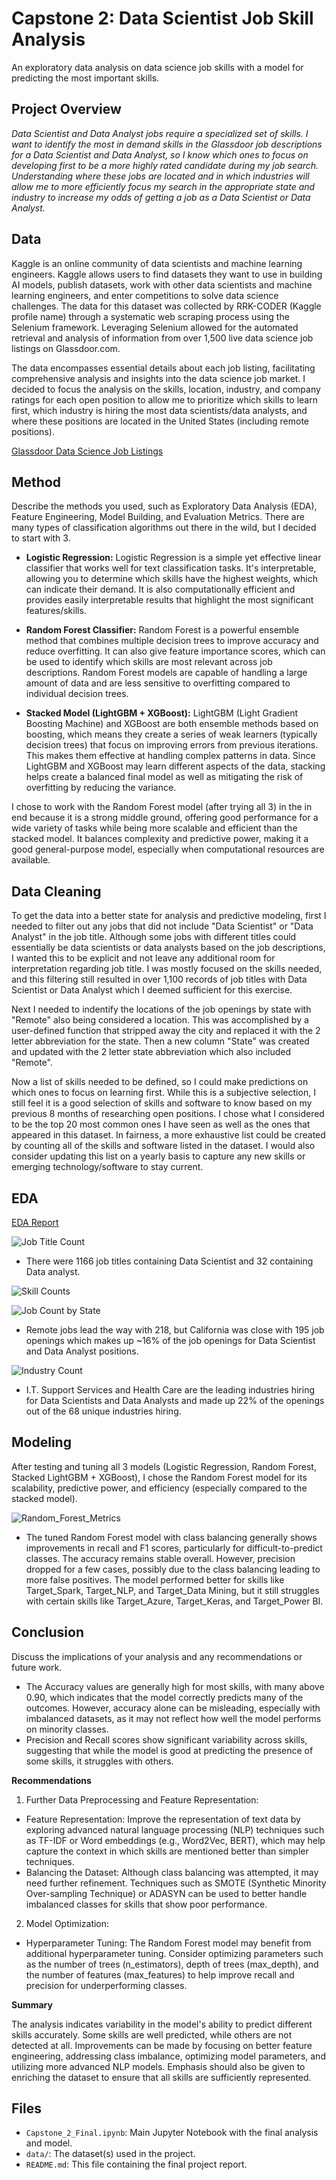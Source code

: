 # Capstone 2: Data Scientist Job Skill Analysis
An exploratory data analysis on data science job skills with a model for predicting the most important skills.

## Project Overview
_Data Scientist and Data Analyst jobs require a specialized set of skills. I want to identify the most in demand skills in the Glassdoor job descriptions for a Data Scientist and Data Analyst, so I know which ones  to focus on developing first to be a more highly rated candidate during my job search. Understanding where these jobs are located and in which industries will allow me to more efficiently focus my search in the appropriate state and industry to increase my odds of getting a job as a Data Scientist or Data Analyst._

## Data
Kaggle is an online community of data scientists and machine learning engineers. Kaggle allows users to find datasets they want to use in building AI models, publish datasets, work with other data scientists and machine learning engineers, and enter competitions to solve data science challenges. The data for this dataset was collected by RRK-CODER (Kaggle profile name) through a systematic web scraping process using the Selenium framework. Leveraging Selenium allowed for the automated retrieval and analysis of information from over 1,500 live data science job listings on Glassdoor.com. 

The data encompasses essential details about each job listing, facilitating comprehensive analysis and insights into the data science job market. I decided to focus the analysis on the skills, location, industry, and company ratings for each open position to allow me to prioritize which skills to learn first, which industry is hiring the most data scientists/data analysts, and where these positions are located in the United States (including remote positions).

[Glassdoor Data Science Job Listings](https://www.kaggle.com/datasets/rrkcoder/glassdoor-data-science-job-listings/data)

## Method
Describe the methods you used, such as Exploratory Data Analysis (EDA), Feature Engineering, Model Building, and Evaluation Metrics.
There are many types of classification algorithms out there in the wild, but I decided to start with 3.

 - **Logistic Regression:**  Logistic Regression is a simple yet effective linear classifier that works well for text classification tasks. It's interpretable, allowing you to determine which skills have the highest weights, 					which can indicate their demand. It is also computationally efficient and provides easily interpretable results that highlight the most significant features/skills.
       
 - **Random Forest Classifier:**  Random Forest is a powerful ensemble method that combines multiple decision trees to improve accuracy and reduce overfitting. It can also give feature importance scores, which can be used         to identify which skills are most relevant across job descriptions. Random Forest models are capable of handling a large amount of data and are less sensitive to overfitting compared to individual decision trees.
  
 - **Stacked Model (LightGBM + XGBoost):**  LightGBM (Light Gradient Boosting Machine) and XGBoost are both ensemble methods based on boosting, which means they create a series of weak learners (typically decision trees)          that focus on improving errors from previous iterations. This makes them effective at handling complex patterns in data. Since LightGBM and XGBoost may learn different aspects of the data, stacking helps create a             balanced final model as well as mitigating the risk of overfitting by reducing the variance.

I chose to work with the Random Forest model (after trying all 3) in the in end because it is a strong middle ground, offering good performance for a wide variety of tasks while being more scalable and efficient than the stacked model. It balances complexity and predictive power, making it a good general-purpose model, especially when computational resources are available.

## Data Cleaning
To get the data into a better state for analysis and predictive modeling, first I needed to filter out any jobs that did not include "Data Scientist" or "Data Analyst" in the job title. Although some jobs with different titles could essentially be data scientists or data analysts based on the job descriptions, I wanted this to be explicit and not leave any additional room for interpretation regarding job title. I was mostly focused on the skills needed, and this filtering still resulted in over 1,100 records of job titles with Data Scientist or Data Analyst which I deemed sufficient for this exercise. 

Next I needed to indentify the locations of the job openings by state with "Remote" also being considered a location. This was accomplished by a user-defined function that stripped away the city and replaced it with the 2 letter abbreviation for the state. Then a new column "State" was created and updated with the 2 letter state abbreviation which also included "Remote".

Now a list of skills needed to be defined, so I could make predictions on which ones to focus on learning first. While this is a subjective selection, I still feel it is a good selection of skills and software to know based on my previous 8 months of researching open positions. I chose what I considered to be the top 20 most common ones I have seen as well as the ones that appeared in this dataset. In fairness, a more exhaustive list could be created by counting all of the skills and software listed in the dataset. I would also consider updating this list on a yearly basis to capture any new skills or emerging technology/software to stay current.

## EDA
[EDA Report](https://nbviewer.org/github.com/jwharmeriv/Data_Science_Job_Skills/blob/main/Capstone%202/Capstone_2_Final.ipynb)

![Job Title Count](https://github.com/jwharmeriv/Data_Science_Job_Skills/blob/main/Capstone%202/Images/Job%20Title%20Count.png)

- There were 1166 job titles containing Data Scientist and 32 containing Data analyst.

![Skill Counts](https://github.com/jwharmeriv/Data_Science_Job_Skills/blob/main/Capstone%202/Images/Skill%20Counts.png)


![Job Count by State](https://github.com/jwharmeriv/Data_Science_Job_Skills/blob/main/Capstone%202/Images/Job%20Counts%20by%20State.png)

- Remote jobs lead the way with 218, but California was close with 195 job openings which makes up ~16% of the job openings for Data Scientist and Data Analyst positions.

![Industry Count](https://github.com/jwharmeriv/Data_Science_Job_Skills/blob/main/Capstone%202/Images/Industry%20Hiring%20Counts.png)

- I.T. Support Services and Health Care are the leading industries hiring for Data Scientists and Data Analysts and made up 22% of the openings out of the 68 unique industries hiring. 

## Modeling
After testing and tuning all 3 models (Logistic Regression, Random Forest, Stacked LightGBM + XGBoost), I chose the Random Forest model for its scalability, predictive power, and efficiency (especially compared to the stacked model).

![Random_Forest_Metrics](https://github.com/jwharmeriv/Data_Science_Job_Skills/blob/main/Capstone%202/Images/Random_Forest_Metrics.png)

- The tuned Random Forest model with class balancing generally shows improvements in recall and F1 scores, particularly for difficult-to-predict classes. The accuracy remains stable overall. However, precision dropped for a few cases, possibly due to the class balancing leading to more false positives. The model performed better for skills like Target_Spark, Target_NLP, and Target_Data Mining, but it still struggles with certain skills like Target_Azure, Target_Keras, and Target_Power BI.

## Conclusion
Discuss the implications of your analysis and any recommendations or future work.

- The Accuracy values are generally high for most skills, with many above 0.90, which indicates that the model correctly predicts many of the outcomes. However, accuracy alone can be misleading, especially with imbalanced datasets, as it may not reflect how well the model performs on minority classes.
- Precision and Recall scores show significant variability across skills, suggesting that while the model is good at predicting the presence of some skills, it struggles with others.

**Recommendations**
1. Further Data Preprocessing and Feature Representation:
 - Feature Representation: Improve the representation of text data by exploring advanced natural language processing (NLP) techniques such as TF-IDF or Word embeddings (e.g., Word2Vec, BERT), which may help capture the context in which skills are mentioned better than simpler techniques.
 - Balancing the Dataset: Although class balancing was attempted, it may need further refinement. Techniques such as SMOTE (Synthetic Minority Over-sampling Technique) or ADASYN can be used to better handle imbalanced classes for skills that show poor performance.

2. Model Optimization:
 - Hyperparameter Tuning: The Random Forest model may benefit from additional hyperparameter tuning. Consider optimizing parameters such as the number of trees (n_estimators), depth of trees (max_depth), and the number of features (max_features) to help improve recall and precision for underperforming classes.

**Summary**

The analysis indicates variability in the model's ability to predict different skills accurately. Some skills are well predicted, while others are not detected at all. Improvements can be made by focusing on better feature engineering, addressing class imbalance, optimizing model parameters, and utilizing more advanced NLP models. Emphasis should also be given to enriching the dataset to ensure that all skills are sufficiently represented.

## Files
- `Capstone_2_Final.ipynb`: Main Jupyter Notebook with the final analysis and model.
- `data/`: The dataset(s) used in the project.
- `README.md`: This file containing the final project report.

